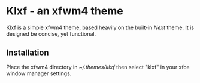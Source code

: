 Klxf - an xfwm4 theme
=====================
Klxf is a simple xfwm4 theme, based heavily on the built-in *Next* theme. It is designed be concise, yet functional.

Installation
------------
Place the xfwm4 directory in *~/.themes/klxf* then select "klxf" in your xfce window manager settings.
